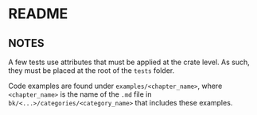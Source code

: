 # README

## NOTES

A few tests use attributes that must be applied at the crate level.
As such, they must be placed at the root of the `tests` folder.

Code examples are found under `examples/<chapter_name>`, where `<chapter_name>` is the name of the `.md` file in `bk/<...>/categories/<category_name>` that includes these examples.
